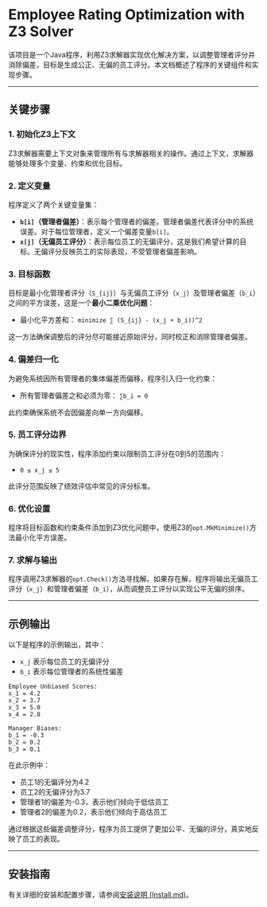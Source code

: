 # Employee Rating Optimization with Z3 Solver

该项目是一个Java程序，利用Z3求解器实现优化解决方案，以调整管理者评分并消除偏差，目标是生成公正、无偏的员工评分。本文档概述了程序的关键组件和实现步骤。

---

## 关键步骤

### 1. 初始化Z3上下文
Z3求解器需要上下文对象来管理所有与求解器相关的操作。通过上下文，求解器能够处理多个变量、约束和优化目标。

### 2. 定义变量
程序定义了两个关键变量集：
- **`b[i]`（管理者偏差）**：表示每个管理者的偏差。管理者偏差代表评分中的系统误差。对于每位管理者，定义一个偏差变量`b[i]`。
- **`x[j]`（无偏员工评分）**：表示每位员工的无偏评分，这是我们希望计算的目标。无偏评分反映员工的实际表现，不受管理者偏差影响。

### 3. 目标函数
目标是最小化管理者评分（`S_{ij}`）与无偏员工评分（`x_j`）及管理者偏差（`b_i`）之间的平方误差，这是一个**最小二乘优化问题**：
- 最小化平方差和： `minimize ∑ (S_{ij} - (x_j + b_i))^2`
  
这一方法确保调整后的评分尽可能接近原始评分，同时校正和消除管理者偏差。

### 4. 偏差归一化
为避免系统因所有管理者的集体偏差而偏移，程序引入归一化约束：
- 所有管理者偏差之和必须为零： `∑b_i = 0`

此约束确保系统不会因偏差向单一方向偏移。

### 5. 员工评分边界
为确保评分的现实性，程序添加约束以限制员工评分在0到5的范围内：
- `0 ≤ x_j ≤ 5`

此评分范围反映了绩效评估中常见的评分标准。

### 6. 优化设置
程序将目标函数和约束条件添加到Z3优化问题中，使用Z3的`opt.MkMinimize()`方法最小化平方误差。

### 7. 求解与输出
程序调用Z3求解器的`opt.Check()`方法寻找解。如果存在解，程序将输出无偏员工评分（`x_j`）和管理者偏差（`b_i`），从而调整员工评分以实现公平无偏的排序。

---

## 示例输出

以下是程序的示例输出，其中：
- `x_j` 表示每位员工的无偏评分
- `b_i` 表示每位管理者的系统性偏差

```plaintext
Employee Unbiased Scores:
x_1 = 4.2
x_2 = 3.7
x_3 = 5.0
x_4 = 2.8

Manager Biases:
b_1 = -0.3
b_2 = 0.2
b_3 = 0.1
```

在此示例中：
- 员工1的无偏评分为4.2
- 员工2的无偏评分为3.7
- 管理者1的偏差为-0.3，表示他们倾向于低估员工
- 管理者2的偏差为0.2，表示他们倾向于高估员工

通过根据这些偏差调整评分，程序为员工提供了更加公平、无偏的评分，真实地反映了员工的表现。

---

## 安装指南

有关详细的安装和配置步骤，请参阅[安装说明 (Install.md)](./Install.md)。
